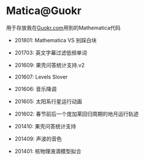 Matica@Guokr
=====

用于存放我在[Guokr.com](http://www.guokr.com/i/1585771774/)用到的Mathematica代码

- 201801: Mathematica VS 别踩白块

- 201703: 英文字幕过滤低频单词

- 201609: 果壳问答统计支持.v2

- 201607: Levels Slover

- 201606: 音乐降调

- 201605: 太阳系行星运行动画

- 201602: 春节前后一个庞加莱回归周期的地月运行轨迹

- 201410: 果壳问答统计支持

- 201409: 声波的音色

- 201401: 核物理液滴模型拟合
